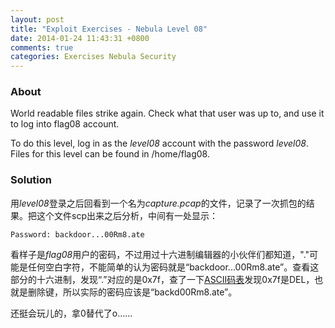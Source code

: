 ```yaml
---
layout: post
title: "Exploit Exercises - Nebula Level 08"
date: 2014-01-24 11:43:31 +0800
comments: true
categories: Exercises Nebula Security
---
```


### About

World readable files strike again. Check what that user was up to, and use it to log into flag08 account.

To do this level, log in as the *level08* account with the password *level08*. Files for this level can be found in /home/flag08. 

<!-- more -->

### Solution

用*level08*登录之后回看到一个名为*capture.pcap*的文件，记录了一次抓包的结果。把这个文件scp出来之后分析，中间有一处显示：

	Password: backdoor...00Rm8.ate

看样子是*flag08*用户的密码，不过用过十六进制编辑器的小伙伴们都知道，"."可能是任何空白字符，不能简单的认为密码就是“backdoor...00Rm8.ate”。查看这部分的十六进制，发现“.”对应的是0x7f，查了一下[ASCII码表](http://www.asciitable.com/)发现0x7f是DEL，也就是删除键，所以实际的密码应该是“backd00Rm8.ate”。

还挺会玩儿的，拿0替代了o……
